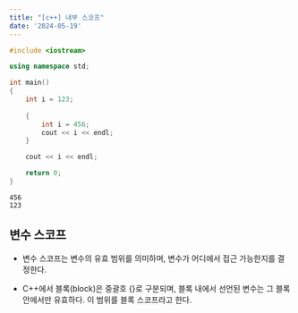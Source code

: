 ```yaml
---
title: "[c++] 내부 스코프"
date: '2024-05-19'
---
```

```cpp
#include <iostream>

using namespace std;

int main()
{
	int i = 123;
	
	{
		int i = 456;
		cout << i << endl;
	}

	cout << i << endl;

	return 0;
}
```
```
456
123
```

## 변수 스코프
- 변수 스코프는 변수의 유효 범위를 의미하며, 변수가 어디에서 접근 가능한지를 결정한다.

- C++에서 블록(block)은 중괄호 {}로 구분되며, 블록 내에서 선언된 변수는 그 블록 안에서만 유효하다. 이 범위를 블록 스코프라고 한다.